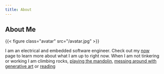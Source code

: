 ```yaml
---
title: About
---
```


## About Me

{{< figure class="avatar" src="/avatar.jpg" >}}

I am an electrical and embedded software engineer. Check out my [now](/now) page to learn more about what I am up to right now.
When I am not tinkering or working I am climbing rocks, [playing the mandolin](/music), [messing around with generative art](/generative-art-studio) or
[reading](/reading)
